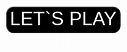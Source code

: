 <html lang="en">
<head>
    <meta charset="UTF-8">
    <meta name="viewport" content="width=device-width, initial-scale=1.0">
    <title>Document</title>
    <style>
        body{
        align-content: center;
        }
        button{
            height: 70px;
            width: 300px;
            background: black;
            color: white;
            font-size: 50px;
            margin: auto;
            border-radius: 20px;
        }
        fieldset{
            margin: auto;
            border: 1px solid transparent;
        }
    </style>
</head>
<body>
    <fieldset>
    <a href="game.html"><button type="button">LET`S PLAY !!!</button></a>
    </fieldset>
</body>
</html>
